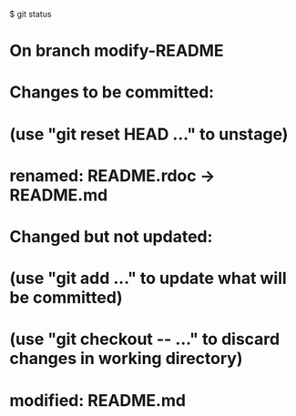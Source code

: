 $ git status
# On branch modify-README
# Changes to be committed:
#   (use "git reset HEAD <file>..." to unstage)
#
#       renamed:    README.rdoc -> README.md
#
# Changed but not updated:
#   (use "git add <file>..." to update what will be committed)
#   (use "git checkout -- <file>..." to discard changes in working directory)
#
#       modified:   README.md
#
